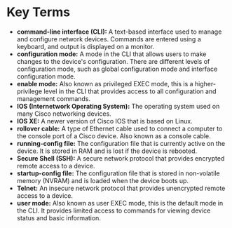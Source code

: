 # Key Terms

*   **command-line interface (CLI):** A text-based interface used to manage and configure network devices. Commands are entered using a keyboard, and output is displayed on a monitor.
*   **configuration mode:** A mode in the CLI that allows users to make changes to the device's configuration. There are different levels of configuration mode, such as global configuration mode and interface configuration mode.
*   **enable mode:** Also known as privileged EXEC mode, this is a higher-privilege level in the CLI that provides access to all configuration and management commands.
*   **IOS (Internetwork Operating System):** The operating system used on many Cisco networking devices.
*   **IOS XE:** A newer version of Cisco IOS that is based on Linux.
*   **rollover cable:** A type of Ethernet cable used to connect a computer to the console port of a Cisco device. Also known as a console cable.
*   **running-config file:** The configuration file that is currently active on the device. It is stored in RAM and is lost if the device is rebooted.
*   **Secure Shell (SSH):** A secure network protocol that provides encrypted remote access to a device.
*   **startup-config file:** The configuration file that is stored in non-volatile memory (NVRAM) and is loaded when the device boots up.
*   **Telnet:** An insecure network protocol that provides unencrypted remote access to a device.
*   **user mode:** Also known as user EXEC mode, this is the default mode in the CLI. It provides limited access to commands for viewing device status and basic information.